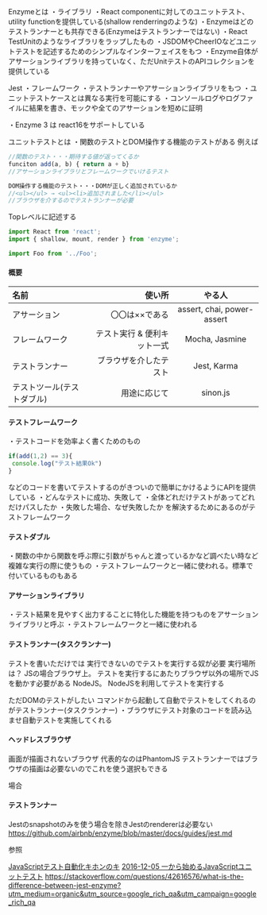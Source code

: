 
Enzymeとは 
・ライブラリ
・React componentに対してのユニットテスト、utility functionを提供している(shallow renderringのような)
・Enzymeはどのテストランナーとも共存できる(Enzymeはテストランナーではない)
・React TestUnitのようなライブラリをラップしたもの
・JSDOMやCheerIOなどユニットテストを記述するためのシンプルなインターフェイスをもつ
・Enzyme自体がアサーションライブラリを持っていなく、ただUnitテストのAPIコレクションを提供している


Jest
・フレームワーク
・テストランナーやアサーションライブラリをもつ
・ユニットテストケースとは異なる実行を可能にする
・コンソールログやログファイルに結果を書き、モックや全てのアサーションを短めに証明

・Enzyme 3 は react16をサポートしている


ユニットテストとは
・関数のテストとDOM操作する機能のテストがある
例えば

```js
//関数のテスト・・・期待する値が返ってくるか
funciton add(a, b) { return a + b}
//アサーションライブラリとフレームワークでいけるテスト

DOM操作する機能のテスト・・・DOMが正しく追加されているか
//<ul></ul> → <ul><li>追加されました</li></ul>
//ブラウザを介するのでテストランナーが必要
```


Topレベルに記述する

```js
import React from 'react';
import { shallow, mount, render } from 'enzyme';

import Foo from '../Foo';
```
#### 概要

| 名前 | 使い所 | やる人 |
|:-----------|------------:|:------------:|
| アサーション | 〇〇は××である | assert, chai, power-assert |
| フレームワーク | テスト実行 & 便利キット一式 | Mocha, Jasmine |
| テストランナー | ブラウザを介したテスト | Jest, Karma |
| テストツール(テストダブル) | 用途に応じて | sinon.js |


#### テストフレームワーク
・テストコードを効率よく書くためのもの

```js
if(add(1,2) == 3){
 console.log("テスト結果Ok")
}
```

などのコードを書いてテストするのがきついので簡単にかけるようにAPIを提供している
・どんなテストに成功、失敗して
・全体どれだけテストがあってどれだけパスしたか
・失敗した場合、なぜ失敗したか
を解決するためにあるのがテストフレームワーク

#### テストダブル

・関数の中から関数を呼ぶ際に引数がちゃんと渡っているかなど調べたい時など複雑な実行の際に使うもの
・テストフレームワークと一緒に使われる。標準で付いているものもある

#### アサーションライブラリ
・テスト結果を見やすく出力することに特化した機能を持つものをアサーションライブラリと呼ぶ
・テストフレームワークと一緒に使われる

#### テストランナー(タスクランナー)
テストを書いただけでは
実行できないのでテストを実行する奴が必要
実行場所は？
JSの場合ブラウザ上。
テストを実行するにあたりブラウザ以外の場所でJSを動かす必要がある
NodeJS。
NodeJSを利用してテストを実行する

ただDOMのテストがしたい
コマンドから起動して自動でテストをしてくれるのがテストランナー(タスクランナー)
・ブラウザにテスト対象のコードを読み込ませ自動テストを実施してくれる

#### ヘッドレスブラウザ
画面が描画されないブラウザ
代表的なのはPhantomJS
テストランナーではブラウザの描画は必要ないのでこれを使う選択もできる




場合



#### テストランナー

Jestのsnapshotのみを使う場合を除きJestのrendererは必要ない
https://github.com/airbnb/enzyme/blob/master/docs/guides/jest.md



参照

[JavaScriptテスト自動化キホンのキ](https://qiita.com/y-tsuna/items/6b8b824e444030070754)
[2016-12-05
一から始めるJavaScriptユニットテスト](http://developer.hatenastaff.com/entry/2016/12/05/102351)
https://stackoverflow.com/questions/42616576/what-is-the-difference-between-jest-enzyme?utm_medium=organic&utm_source=google_rich_qa&utm_campaign=google_rich_qa

